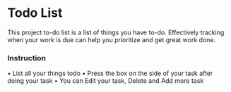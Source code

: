 # Todo List
This project to-do list is a list of things you have to-do. Effectively tracking when your work is due can help you prioritize and get great work done.

### Instruction
•	List all your things todo
•	Press the box on the side of your task after doing your task
•	You can Edit your task, Delete and Add more task
